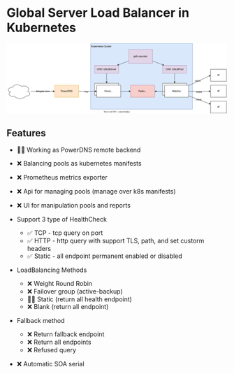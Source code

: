 # Global Server Load Balancer in Kubernetes

![](https://raw.githubusercontent.com/kelpi-io/kelpi.io/main/docs/components.drawio.svg)

## Features
- 👨‍💻 Working as PowerDNS remote backend
- ❌ Balancing pools as kubernetes manifests
- ❌ Prometheus metrics exporter
- ❌ Api for managing pools (manage over k8s manifests)
- ❌ UI for manipulation pools and reports
- Support 3 type of HealthCheck
  - ✅ TCP - tcp query on port
  - ✅ HTTP - http query with support TLS, path, and set custorm headers
  - ✅ Static - all endpoint permanent enabled or disabled

- LoadBalancing Methods
  - ❌ Weight Round Robin
  - ❌ Failover group (active-backup)
  - 👨‍💻 Static (return all health endpoint)
  - ❌ Blank (return all endpoint)

- Fallback method
  - ❌ Return fallback endpoint
  - ❌ Return all endpoints
  - ❌ Refused query

- ❌ Automatic SOA serial
